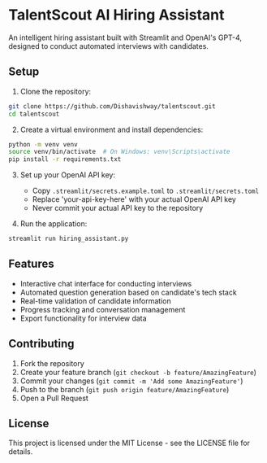 # TalentScout AI Hiring Assistant

An intelligent hiring assistant built with Streamlit and OpenAI's GPT-4, designed to conduct automated interviews with candidates.

## Setup

1. Clone the repository:
```bash
git clone https://github.com/Dishavishway/talentscout.git
cd talentscout
```

2. Create a virtual environment and install dependencies:
```bash
python -m venv venv
source venv/bin/activate  # On Windows: venv\Scripts\activate
pip install -r requirements.txt
```

3. Set up your OpenAI API key:
   - Copy `.streamlit/secrets.example.toml` to `.streamlit/secrets.toml`
   - Replace 'your-api-key-here' with your actual OpenAI API key
   - Never commit your actual API key to the repository

4. Run the application:
```bash
streamlit run hiring_assistant.py
```

## Features

- Interactive chat interface for conducting interviews
- Automated question generation based on candidate's tech stack
- Real-time validation of candidate information
- Progress tracking and conversation management
- Export functionality for interview data

## Contributing

1. Fork the repository
2. Create your feature branch (`git checkout -b feature/AmazingFeature`)
3. Commit your changes (`git commit -m 'Add some AmazingFeature'`)
4. Push to the branch (`git push origin feature/AmazingFeature`)
5. Open a Pull Request

## License

This project is licensed under the MIT License - see the LICENSE file for details.

